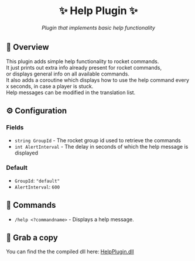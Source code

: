 <h1 align="center">✨ Help Plugin ✨</h1>

<h6 align="center"><em>Plugin that implements basic help functionality</em></h6>

## 📝 Overview
This plugin adds simple help functionality to rocket commands.
<br>
It just prints out extra info already present for rocket commands,
<br>
or displays general info on all available commands.
<br>
It also adds a coroutine which displays how to use the help command
every x seconds, in case a player is stuck.
<br>
Help messages can be modified in the translation list.

## ⚙ Configuration

### Fields
- `string GroupId` - The rocket group id used to retrieve the commands
- `int AlertInterval` - The delay in seconds of which the help message is displayed

### Default
- `GroupId`: `"default"`
- `AlertInterval`: `600`

## 🔎 Commands
- `/help <?commandname>` - Displays a help message.

## 💾 Grab a copy
You can find the the compiled dll here: [HelpPlugin.dll](../Plugins/HelpPlugin/bin/HelpPlugin.dll)
